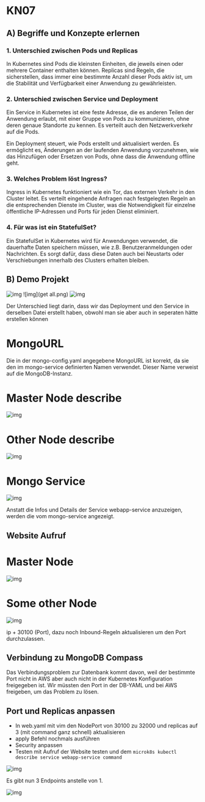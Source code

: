 # KN07
## A) Begriffe und Konzepte erlernen
### 1. Unterschied zwischen Pods und Replicas
In Kubernetes sind Pods die kleinsten Einheiten, die jeweils einen oder mehrere Container enthalten können. Replicas sind Regeln, die sicherstellen, dass immer eine bestimmte Anzahl dieser Pods aktiv ist, um die Stabilität und Verfügbarkeit einer Anwendung zu gewährleisten.

### 2. Unterschied zwischen Service und Deployment
Ein Service in Kubernetes ist eine feste Adresse, die es anderen Teilen der Anwendung erlaubt, mit einer Gruppe von Pods zu kommunizieren, ohne deren genaue Standorte zu kennen. Es verteilt auch den Netzwerkverkehr auf die Pods.

Ein Deployment steuert, wie Pods erstellt und aktualisiert werden. Es ermöglicht es, Änderungen an der laufenden Anwendung vorzunehmen, wie das Hinzufügen oder Ersetzen von Pods, ohne dass die Anwendung offline geht.

### 3. Welches Problem löst Ingress?
Ingress in Kubernetes funktioniert wie ein Tor, das externen Verkehr in den Cluster leitet. Es verteilt eingehende Anfragen nach festgelegten Regeln an die entsprechenden Dienste im Cluster, was die Notwendigkeit für einzelne öffentliche IP-Adressen und Ports für jeden Dienst eliminiert.

### 4. Für was ist ein StatefulSet?
Ein StatefulSet in Kubernetes wird für Anwendungen verwendet, die dauerhafte Daten speichern müssen, wie z.B. Benutzeranmeldungen oder Nachrichten. Es sorgt dafür, dass diese Daten auch bei Neustarts oder Verschiebungen innerhalb des Clusters erhalten bleiben.

## B) Demo Projekt

![img](installing.png)
![img](get all.png)
![img](configmapgetsecret.png)

Der Unterschied liegt darin, dass wir das Deployment und den Service in derselben Datei erstellt haben, obwohl man sie aber auch in seperaten hätte erstellen können

# MongoURL
Die in der mongo-config.yaml angegebene MongoURL ist korrekt, da sie den im mongo-service definierten Namen verwendet. Dieser Name verweist auf die MongoDB-Instanz.

# Master Node describe
![img](masterdescribe.png)

# Other Node describe
![img](node2describe.png)

# Mongo Service
![img](mongodbmasterdescribe.png)

Anstatt die Infos und Details der Service webapp-service anzuzeigen, werden die vom mongo-service angezeigt.

## Website Aufruf
# Master Node

![img](userprofileonport30100.png)

# Some other Node

![img](node1dog.png)

ip + 30100 (Port), dazu noch Inbound-Regeln aktualisieren um den Port durchzulassen.

## Verbindung zu MongoDB Compass
Das Verbindungsproblem zur Datenbank kommt davon, weil der bestimmte Port nicht in AWS aber auch nicht in der Kubernetes Konfiguration freigegeben ist. Wir müssten den Port in der DB-YAML und bei AWS freigeben, um das Problem zu lösen.

## Port und Replicas anpassen

- In web.yaml mit vim den NodePort von 30100 zu 32000 und replicas auf 3 (mit command ganz schnell) aktualisieren
- apply Befehl nochmals ausführen
- Security anpassen
- Testen mit Aufruf der Website testen und dem ```microk8s kubectl describe service webapp-service command```

![img](valide3replica.png)

Es gibt nun 3 Endpoints anstelle von 1.

![img](32000changevim.png)

